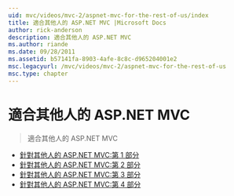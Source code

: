 ```yaml
---
uid: mvc/videos/mvc-2/aspnet-mvc-for-the-rest-of-us/index
title: 適合其他人的 ASP.NET MVC |Microsoft Docs
author: rick-anderson
description: 適合其他人的 ASP.NET MVC
ms.author: riande
ms.date: 09/28/2011
ms.assetid: b57141fa-8903-4afe-8c8c-d965204001e2
msc.legacyurl: /mvc/videos/mvc-2/aspnet-mvc-for-the-rest-of-us
msc.type: chapter
---
```

<a name="aspnet-mvc-for-the-rest-of-us"></a>適合其他人的 ASP.NET MVC
====================
> 適合其他人的 ASP.NET MVC


- [針對其他人的 ASP.NET MVC:第 1 部分](aspnet-mvc-for-the-rest-of-us-part-1.md)
- [針對其他人的 ASP.NET MVC:第 2 部分](aspnet-mvc-for-the-rest-of-us-part-2.md)
- [針對其他人的 ASP.NET MVC:第 3 部分](aspnet-mvc-for-the-rest-of-us-part-3.md)
- [針對其他人的 ASP.NET MVC:第 4 部分](aspnet-mvc-for-the-rest-of-us-part-4.md)
